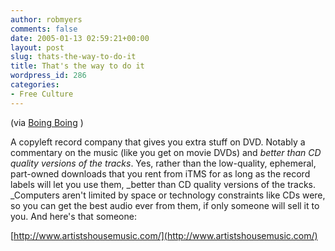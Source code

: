 ```yaml
---
author: robmyers
comments: false
date: 2005-01-13 02:59:21+00:00
layout: post
slug: thats-the-way-to-do-it
title: That's the way to do it
wordpress_id: 286
categories:
- Free Culture
---
```


(via [Boing Boing](http://www.boingboing.net/) )  
  
A copyleft record company that gives you extra stuff on DVD. Notably a commentary on the music (like you get on movie DVDs) and _better than CD quality versions of the tracks_. Yes, rather than the low-quality, ephemeral, part-owned downloads that you rent from iTMS for as long as the record labels will let you use them, _better than CD quality versions of the tracks. _Computers aren't limited by space or technology constraints like CDs were, so you can get the best audio ever from them, if only someone will sell it to you. And here's that someone:  
  
[http://www.artistshousemusic.com/](http://www.artistshousemusic.com/)

  


